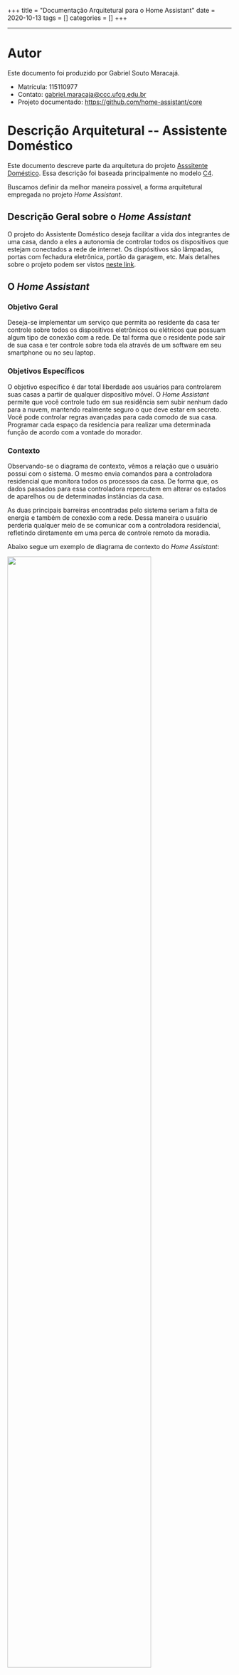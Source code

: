 +++
title = "Documentação Arquitetural para o Home Assistant"
date = 2020-10-13
tags = []
categories = []
+++

***

# Autor

Este documento foi produzido por Gabriel Souto Maracajá.

- Matrícula: 115110977
- Contato: gabriel.maracaja@ccc.ufcg.edu.br
- Projeto documentado: https://github.com/home-assistant/core

# Descrição Arquitetural -- Assistente Doméstico

Este documento descreve parte da arquitetura do projeto [Asssitente Doméstico](https://github.com/home-assistant/core). Essa descrição foi baseada principalmente no modelo [C4](https://c4model.com/).

Buscamos definir da melhor maneira possível, a forma arquitetural empregada no projeto *Home Assistant*.

## Descrição Geral sobre o *Home Assistant*

O projeto do Assistente Doméstico deseja facilitar a vida dos integrantes de uma casa, dando a eles a autonomia de controlar todos os dispositivos que estejam conectados a rede de internet. Os dispósitivos são lâmpadas, portas com fechadura eletrônica, portão da garagem, etc.  Mais detalhes sobre o projeto podem ser vistos [neste link](https://www.home-assistant.io/).

## O *Home Assistant*

### Objetivo Geral

Deseja-se implementar um serviço que permita ao residente da casa ter controle sobre todos os dispositivos eletrônicos ou elétricos que possuam algum tipo de conexão com a rede. De tal forma que o residente pode sair de sua casa e ter controle sobre toda ela através de um software em seu smartphone ou no seu laptop.

### Objetivos Específicos

O objetivo específico é dar total liberdade aos usuários para controlarem suas casas a partir de qualquer dispositívo móvel. O *Home Assistant* permite que você controle tudo em sua residência sem subir nenhum dado para a nuvem, mantendo realmente seguro o que deve estar em secreto. Você pode controlar regras avançadas para cada comodo de sua casa. Programar cada espaço da residencia para realizar uma determinada função de acordo com a vontade do morador.

### Contexto

Observando-se o diagrama de contexto, vêmos a relação que o usuário possui com o sistema. O mesmo envia comandos para a controladora residencial que monitora todos os processos da casa. De forma que, os dados passados para essa controladora repercutem em alterar os estados de aparelhos ou de determinadas instâncias da casa.

As duas principais barreiras encontradas pelo sistema seriam a falta de energia e também de conexão com a rede. Dessa maneira o usuário perderia qualquer meio de se comunicar com a controladora residencial, refletindo diretamente em uma perca de controle remoto da moradia. 

Abaixo segue um exemplo de diagrama de contexto do *Home Assistant*:

<img class="center" src="Figura1.png" style="width:80%">

### Containers

No diagrama de containers observamos primeiramente a relação do usuário com o frontend do projeto, o qual requisita diretamente o núcleo do *Home Assistant*, a partir daí, é realizada a chamada ao serviço. Essa chamada pode ser, ascender uma lâmpada, fechar uma porta, alterar a temperatura, etc.

A partir da chamada realizada ao dispositivo que foi requisitado pelo núcleo, temos o envio do comando que ativa a plataforma dos mecanimos e acessa a biblioteca da lâmpada (no caso do exemplo). Após todos esses passos, o estado é alterado, seja para ligar ou desligar a lâmpada e a informação é retornada para o usuário do sistema. A informação de que o estado foi alterado volta pelos mesmos containers que precisou ser acessado no primeiro momento.  

Segue abaixo o diagrama de container do *Home Assistant*:

<img class="center" src="Figura4.png" style="width:80%">

### Componentes

Observando este diagrama, notamos que os componentes rastreiam os dispositivos dentro de um domínio específico, o qual consiste em uma parte central e uma parte lógica. Estes componentes apresentam suas informçaões através de uma máquina estática que fica na residencia do usuário (pode ser um Raspberry Pi). Os componentes, também são capazes de guardarem informações no resgistro de serviços para expor o controle dos dispositivos.

No diagrama de componentes vemos que tudo deve passar pelo núcleo da controladora, local em que cada operação é designada para o componente. Toda a informação recebida pela controladora fica armazenada no dispositivo principal o qual pode ser acessado posteriormente. Toda a questão do código e da API ficam armazenados dentro do controlador principal (como foi dito acima, pode ser um Raspberry Pi). 

Como todos os componentes ficam armzenados dentro da residencia do usuário, não é necessário que nenhum dado suba para a nuvem. Tornando assim o *Home Assistant* seguro para seus usuários.

Abaixo um exemplo de diagrama de componente do projeto *Home Assistant*:

<img class="center" src="Figura2.png" style="width:80%">

### Código

<pre>
Nesta etapa não faremos diagramas que apresentam detalhes da
implementação. Faremos isso mais adiante.
</pre>

### Visão de Informação

Como foi dito anteriormente, as informações coletadas são guardadas no armazenamento próprio da controladora. Assim, quando o usuário delegar para que determinado componente mude seu estado de desligado para ligado, o núcleo da controladora irá buscar essa informação e repassará para os componentes, de tal maneira que eles mudram seu estado.

Após realizar a atividade requerida pelo usuário, o sistema armazena essa informação e não realiza upload dela para serviços da nuvem, dando total segurança ao morador. Com *Home Assistant* você pode comandar vários aparelhos de sua casa, sem estar em casa e com segurança.

Abaixo, vemos neste diagrama como é realizada a solicitação de acesso ao *Home Assistant*:

<img class="center" src="Figura3.png" style="width:80%">

# Contribuições Concretas

*Descreva* aqui os PRs enviados para o projeto e o status dos mesmos. Forneça os links dos PRs.